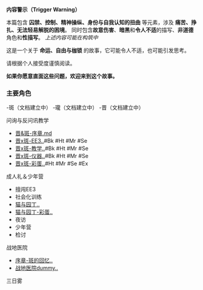 **内容警示（Trigger Warning）**

本篇包含 **囚禁、控制、精神操纵、身份与自我认知的扭曲** 等元素，涉及 **痛苦、挣扎、无法轻易解脱的困境**。
同时包含**故意伤害**、**暗黑**和**令人不适**的描写、**非道德**角色和**性描写**。
*上述内容可能在构筑中*

这是一个关于 **命运、自由与枷锁** 的故事，它可能令人不适，也可能引发思考。

请根据个人接受度谨慎阅读。

**如果你愿意直面这些问题，欢迎来到这个故事。**


### 主要角色
-斑（文档建立中）
-瓏（文档建立中）
-晋（文档建立中）

问询与反问讯教学
- [晋\&斑-序章.md](13.晋&斑-序章.md)
- [晋x斑-EE3](https://archiveofourown.org/works/66765853/chapters/172281910)[..](14.晋x斑-EE3.txt)#Bk #Ht #Mr #Se
- [晋x斑-教学](https://archiveofourown.org/works/66765853/chapters/172286332)[..](15.晋x斑2-教学.txt)#Bk #Ht #Mr #Se
- [晋x斑-仪器](https://archiveofourown.org/works/66765853/chapters/172427386)[..](16.晋x斑3-仪器.txt)#Bk #Ht #Mr #Se
- [晋x斑-彩蛋](https://archiveofourown.org/works/66765853/chapters/172623763)[..](17.晋x斑4-彩蛋.txt)#Ht #Mr #Se #Ex

成人礼＆少年营
- 擅闯EE3
- 社会化训练
- [猫与园丁](todo)[..](26.猫与园丁.txt)
- [猫与园丁-彩蛋](todo)[..](27.沉痛哀悼合欢-766同植壮烈.txt)
- 夜访
- 少年营
- 检讨

战地医院
- [序章-斑的回忆](todo)[..](40.斑的回忆好几则.txt)
- [战地医院dummy](todo)[..](41.战地医院.txt)

三日雾
